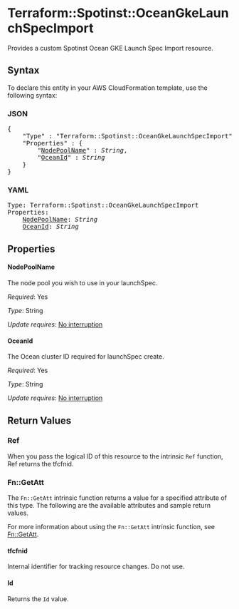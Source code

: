 # Terraform::Spotinst::OceanGkeLaunchSpecImport

Provides a custom Spotinst Ocean GKE Launch Spec Import resource.

## Syntax

To declare this entity in your AWS CloudFormation template, use the following syntax:

### JSON

<pre>
{
    "Type" : "Terraform::Spotinst::OceanGkeLaunchSpecImport",
    "Properties" : {
        "<a href="#nodepoolname" title="NodePoolName">NodePoolName</a>" : <i>String</i>,
        "<a href="#oceanid" title="OceanId">OceanId</a>" : <i>String</i>
    }
}
</pre>

### YAML

<pre>
Type: Terraform::Spotinst::OceanGkeLaunchSpecImport
Properties:
    <a href="#nodepoolname" title="NodePoolName">NodePoolName</a>: <i>String</i>
    <a href="#oceanid" title="OceanId">OceanId</a>: <i>String</i>
</pre>

## Properties

#### NodePoolName

The node pool you wish to use in your launchSpec.

_Required_: Yes

_Type_: String

_Update requires_: [No interruption](https://docs.aws.amazon.com/AWSCloudFormation/latest/UserGuide/using-cfn-updating-stacks-update-behaviors.html#update-no-interrupt)

#### OceanId

The Ocean cluster ID required for launchSpec create.

_Required_: Yes

_Type_: String

_Update requires_: [No interruption](https://docs.aws.amazon.com/AWSCloudFormation/latest/UserGuide/using-cfn-updating-stacks-update-behaviors.html#update-no-interrupt)

## Return Values

### Ref

When you pass the logical ID of this resource to the intrinsic `Ref` function, Ref returns the tfcfnid.

### Fn::GetAtt

The `Fn::GetAtt` intrinsic function returns a value for a specified attribute of this type. The following are the available attributes and sample return values.

For more information about using the `Fn::GetAtt` intrinsic function, see [Fn::GetAtt](https://docs.aws.amazon.com/AWSCloudFormation/latest/UserGuide/intrinsic-function-reference-getatt.html).

#### tfcfnid

Internal identifier for tracking resource changes. Do not use.

#### Id

Returns the <code>Id</code> value.


